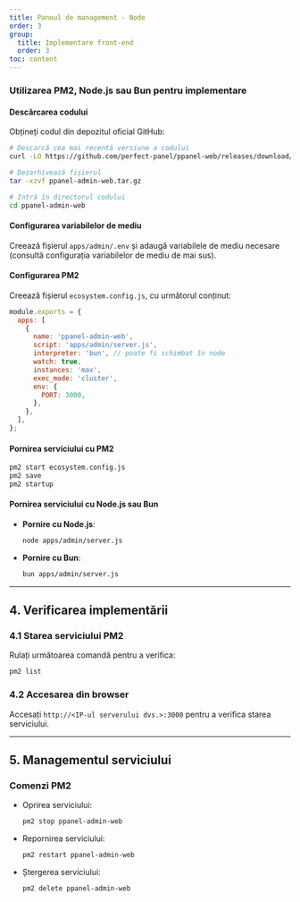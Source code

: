 ```yaml
---
title: Panoul de management - Node
order: 3
group: 
  title: Implementare front-end
  order: 3
toc: content
---
```


### Utilizarea PM2, Node.js sau Bun pentru implementare

#### Descărcarea codului

Obțineți codul din depozitul oficial GitHub:

```bash
# Descarcă cea mai recentă versiune a codului
curl -LO https://github.com/perfect-panel/ppanel-web/releases/download/v1.0.0/ppanel-admin-web.tar.gz

# Dezarhivează fișierul
tar -xzvf ppanel-admin-web.tar.gz

# Intră în directorul codului
cd ppanel-admin-web
```

#### Configurarea variabilelor de mediu

Creează fișierul `apps/admin/.env` și adaugă variabilele de mediu necesare (consultă configurația variabilelor de mediu de mai sus).

#### Configurarea PM2

Creează fișierul `ecosystem.config.js`, cu următorul conținut:

```javascript
module.exports = {
  apps: [
    {
      name: 'ppanel-admin-web',
      script: 'apps/admin/server.js',
      interpreter: 'bun', // poate fi schimbat în node
      watch: true,
      instances: 'max',
      exec_mode: 'cluster',
      env: {
        PORT: 3000,
      },
    },
  ],
};
```

#### Pornirea serviciului cu PM2

```bash
pm2 start ecosystem.config.js
pm2 save
pm2 startup
```

#### Pornirea serviciului cu Node.js sau Bun

- **Pornire cu Node.js**:
  ```bash
  node apps/admin/server.js
  ```
- **Pornire cu Bun**:
  ```bash
  bun apps/admin/server.js
  ```

---

## **4. Verificarea implementării**

### **4.1 Starea serviciului PM2**

Rulați următoarea comandă pentru a verifica:

```bash
pm2 list
```

### **4.2 Accesarea din browser**

Accesați `http://<IP-ul serverului dvs.>:3000` pentru a verifica starea serviciului.

---

## **5. Managementul serviciului**

### **Comenzi PM2**

- Oprirea serviciului:
  ```bash
  pm2 stop ppanel-admin-web
  ```
- Repornirea serviciului:
  ```bash
  pm2 restart ppanel-admin-web
  ```
- Ștergerea serviciului:
  ```bash
  pm2 delete ppanel-admin-web
  ```

